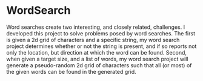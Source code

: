 # WordSearch

Word searches create two interesting, and closely related, challenges. I developed this project to solve problems posed by word searches. The first is given a 2d grid of characters and a specific string, my word search project determines whether or not the string is present, and if so reports 
not only the location, but direction at which the word can be found. Second, when given a target size, and a list of words, 
my word search project will generate a pseudo-random 2d grid of characters such that all (or most) of the given words can be found in the generated grid. 

